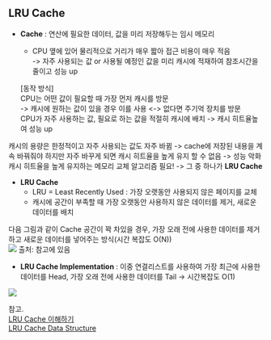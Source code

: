 ## LRU Cache

* **Cache** : 연산에 필요한 데이터, 값을 미리 저장해두는 임시 메모리
   * CPU 옆에 있어 물리적으로 거리가 매우 짧아 접근 비용이 매우 적음  
      -> 자주 사용되는 값 or 사용될 예정인 값을 미리 캐시에 적재하여 참조시간을 줄이고 성능 up

    [동작 방식]  
    CPU는 어떤 값이 필요할 때 가장 먼저 캐시를 방문  
    -> 캐시에 원하는 값이 있을 경우 이를 사용 <-> 없다면 주기억 장치를 방문  
    CPU가 자주 사용하는 값, 필요로 하는 값을 적절히 캐시에 배치 -> 캐시 히트율높여 성능 up

캐시의 용량은 한정적이고 자주 사용되는 값도 자주 바뀜 -> cache에 저장된 내용을 계속 바꿔줘야 하지만 자주 바꾸게 되면 캐시 히트율을 높게 유지 할 수 없음 -> 성능 악화  
캐시 히트율을 높게 유지하는 메모리 교체 알고리즘 필요! -> 그 중 하나가 **LRU Cache**

* **LRU Cache**
  - LRU = Least Recently Used : 가장 오랫동안 사용되지 않은 페이지를 교체
  - 캐시에 공간이 부족할 때 가장 오랫동안 사용하지 않은 데이터를 제거, 새로운 데이터를 배치

다음 그림과 같이 Cache 공간이 꽉 차있을 경우, 가장 오래 전에 사용한 데이터를 제거하고 새로운 데이터를 넣어주는 방식(시간 복잡도 O(N))  
<img src="https://www.interviewcake.com/images/svgs/lru_cache__chocolate_cake_recipe_second_request_response.svg?bust=210" />
출처: 참고에 있음  

* **LRU Cache Implementation**  : 이중 연결리스트를 사용하여 가장 최근에 사용한 데이터를 Head, 가장 오래 전에 사용한 데이터를 Tail -> 시간복잡도 O(1)  

<img src="https://www.interviewcake.com/images/svgs/lru_cache__most_and_least_recently_used_items.svg?bust=210" />


참고.  
[LRU Cache 이해하기](https://velog.io/@haero_kim/LRU-Cache-%EC%9D%B4%ED%95%B4%ED%95%98%EA%B8%B0)  
[LRU Cache Data Structure](https://www.interviewcake.com/concept/java/lru-cache)
